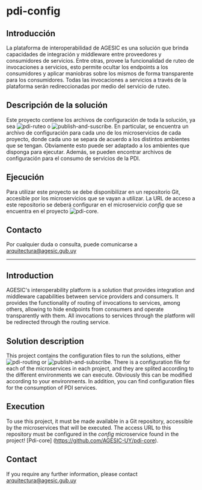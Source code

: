 # pdi-config

## Introducción
La plataforma de interoperabilidad de AGESIC es una solución que brinda capacidades de integración y middleware entre proveedores y consumidores de servicios. Entre otras, provee la funcionalidad de ruteo de invocaciones a servicios, esto permite ocultar los endpoints a los consumidores y aplicar maniobras sobre los mismos de forma transparente para los consumidores. Todas las invocaciones a servicios a través de la plataforma serán redireccionadas por medio del servicio de ruteo.

## Descripción de la solución
Este proyecto contiene los archivos de configuración de toda la solución, ya sea ![pdi-ruteo](https://github.com/AGESIC-UY/pdi-ruteo) o ![publish-and-suscribe](https://github.com/AGESIC-UY/publish-and-suscribe). En particular, se encuentra un archivo de configuración para cada uno de los microservicios de cada proyecto, donde cada uno se separa de acuerdo a los distintos ambientes que se tengan. Obviamente esto puede ser adaptado a los ambientes que disponga para ejecutar. Además, se pueden encontrar archivos de configuración para el consumo de servicios de la PDI.

## Ejecución
Para utilizar este proyecto se debe disponibilizar en un repositorio Git, accesible por los microservicios que se vayan a utilizar. La URL de acceso a este repositorio se deberá configurar en el microservicio _config_ que se encuentra en el proyecto ![pdi-core](https://github.com/AGESIC-UY/pdi-core).

## Contacto
Por cualquier duda o consulta, puede comunicarse a arquitectura@agesic.gub.uy

---

## Introduction
AGESIC's interoperability platform is a solution that provides integration and middleware capabilities between service providers and consumers. It provides the functionality of routing of invocations to services, among others, allowing to hide endpoints from consumers and operate transparently with them. All invocations to services through the platform will be redirected through the routing service.

## Solution description
This project contains the configuration files to run the solutions, either ![pdi-routing](https://github.com/AGESIC-UY/pdi-ruteo) or ![publish-and-subscribe](https://github.com/AGESIC-UY/publish-and-subscribe). There is a configuration file for each of the microservices in each project, and they are splited according to the different environments we can execute. Obviously this can be modified according to your environments. In addition, you can find configuration files for the consumption of PDI services.

## Execution
To use this project, it must be made available in a Git repository, accessible by the microservices that will be executed. The access URL to this repository must be configured in the _config_ microservice found in the project! [Pdi-core] (https://github.com/AGESIC-UY/pdi-core).

## Contact
If you require any further information, please contact arquitectura@agesic.gub.uy


